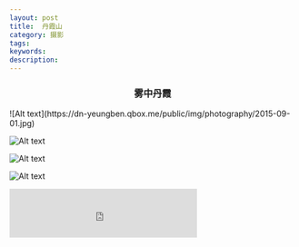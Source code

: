```yaml
---
layout: post
title:  丹霞山
category: 摄影
tags:
keywords:
description:
---
```


<h3 align = "center">雾中丹霞</h3>
![Alt text](https://dn-yeungben.qbox.me/public/img/photography/2015-09-01.jpg)

![Alt text](https://dn-yeungben.qbox.me/public/img/photography/2015-09-01-01.jpg)

![Alt text](https://dn-yeungben.qbox.me/public/img/photography/2015-09-01-02.jpg)

![Alt text](https://dn-yeungben.qbox.me/public/img/photography/2015-09-01-03.jpg)

<iframe frameborder="no" border="0" marginwidth="0" marginheight="0" width=330 height=86 src="http://music.163.com/outchain/player?type=2&id=29567191&auto=1&height=66"></iframe>
